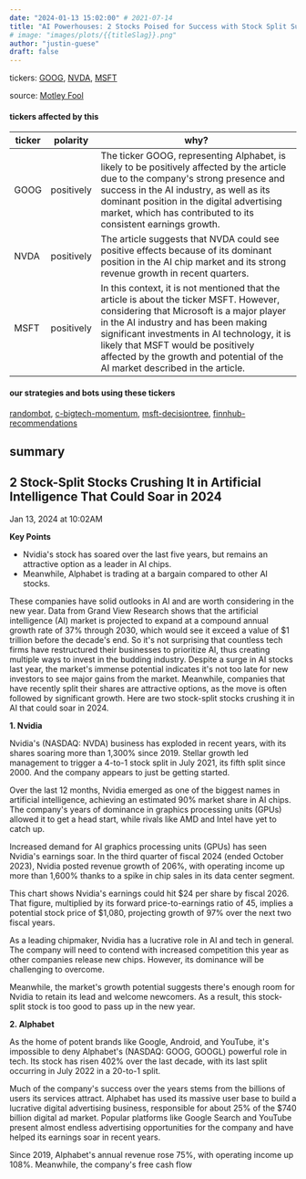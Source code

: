 ```yaml
---
date: "2024-01-13 15:02:00" # 2021-07-14
title: "AI Powerhouses: 2 Stocks Poised for Success with Stock Split Surge in 2024"
# image: "images/plots/{{titleSlag}}.png"
author: "justin-guese"
draft: false
---
```

tickers: <a href='https://finance.yahoo.com/quote/GOOG' target='_blank'>GOOG</a>, <a href='https://finance.yahoo.com/quote/NVDA' target='_blank'>NVDA</a>, <a href='https://finance.yahoo.com/quote/MSFT' target='_blank'>MSFT</a> 

source: <a href='https://www.fool.com/investing/2024/01/13/2-stock-spilt-stocks-crushing-it-in-artificial-int/' target='_blank'>Motley Fool</a>

#### tickers affected by this

| ticker | polarity | why? |
|------------|------------|------------|
| GOOG | positively | The ticker GOOG, representing Alphabet, is likely to be positively affected by the article due to the company's strong presence and success in the AI industry, as well as its dominant position in the digital advertising market, which has contributed to its consistent earnings growth. |
| NVDA | positively | The article suggests that NVDA could see positive effects because of its dominant position in the AI chip market and its strong revenue growth in recent quarters. |
| MSFT | positively | In this context, it is not mentioned that the article is about the ticker MSFT. However, considering that Microsoft is a major player in the AI industry and has been making significant investments in AI technology, it is likely that MSFT would be positively affected by the growth and potential of the AI market described in the article. |



#### our strategies and bots using these tickers

[randombot](/strategies/randombot), [c-bigtech-momentum](/strategies/c-bigtech-momentum), [msft-decisiontree](/strategies/msft-decisiontree), [finnhub-recommendations](/strategies/finnhub-recommendations)

## summary

## 2 Stock-Split Stocks Crushing It in Artificial Intelligence That Could Soar in 2024

Jan 13, 2024 at 10:02AM

**Key Points**

- Nvidia's stock has soared over the last five years, but remains an attractive option as a leader in AI chips.
- Meanwhile, Alphabet is trading at a bargain compared to other AI stocks.

These companies have solid outlooks in AI and are worth considering in the new year. Data from Grand View Research shows that the artificial intelligence (AI) market is projected to expand at a compound annual growth rate of 37% through 2030, which would see it exceed a value of $1 trillion before the decade's end. So it's not surprising that countless tech firms have restructured their businesses to prioritize AI, thus creating multiple ways to invest in the budding industry. Despite a surge in AI stocks last year, the market's immense potential indicates it's not too late for new investors to see major gains from the market. Meanwhile, companies that have recently split their shares are attractive options, as the move is often followed by significant growth. Here are two stock-split stocks crushing it in AI that could soar in 2024.

**1. Nvidia**

Nvidia's (NASDAQ: NVDA) business has exploded in recent years, with its shares soaring more than 1,300% since 2019. Stellar growth led management to trigger a 4-to-1 stock split in July 2021, its fifth split since 2000. And the company appears to just be getting started.

Over the last 12 months, Nvidia emerged as one of the biggest names in artificial intelligence, achieving an estimated 90% market share in AI chips. The company's years of dominance in graphics processing units (GPUs) allowed it to get a head start, while rivals like AMD and Intel have yet to catch up.

Increased demand for AI graphics processing units (GPUs) has seen Nvidia's earnings soar. In the third quarter of fiscal 2024 (ended October 2023), Nvidia posted revenue growth of 206%, with operating income up more than 1,600% thanks to a spike in chip sales in its data center segment.

This chart shows Nvidia's earnings could hit $24 per share by fiscal 2026. That figure, multiplied by its forward price-to-earnings ratio of 45, implies a potential stock price of $1,080, projecting growth of 97% over the next two fiscal years.

As a leading chipmaker, Nvidia has a lucrative role in AI and tech in general. The company will need to contend with increased competition this year as other companies release new chips. However, its dominance will be challenging to overcome.

Meanwhile, the market's growth potential suggests there's enough room for Nvidia to retain its lead and welcome newcomers. As a result, this stock-split stock is too good to pass up in the new year.

**2. Alphabet**

As the home of potent brands like Google, Android, and YouTube, it's impossible to deny Alphabet's (NASDAQ: GOOG, GOOGL) powerful role in tech. Its stock has risen 402% over the last decade, with its last split occurring in July 2022 in a 20-to-1 split.

Much of the company's success over the years stems from the billions of users its services attract. Alphabet has used its massive user base to build a lucrative digital advertising business, responsible for about 25% of the $740 billion digital ad market. Popular platforms like Google Search and YouTube present almost endless advertising opportunities for the company and have helped its earnings soar in recent years.

Since 2019, Alphabet's annual revenue rose 75%, with operating income up 108%. Meanwhile, the company's free cash flow